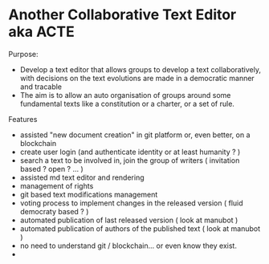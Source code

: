 # Another Collaborative Text Editor aka ACTE



Purpose:
- Develop a text editor that allows groups to develop a text collaboratively, with decisions on the text evolutions are  made in a democratic manner and tracable
- The aim is to allow an auto organisation of groups around some fundamental texts like a constitution or a charter, or a set of rule.






Features
- assisted "new document creation" in git platform or, even better, on a blockchain
- create user login (and authenticate identity or at least humanity ? ) 
- search a text to be involved in, join the group of writers ( invitation based ? open ? ... ) 
- assisted md text editor and rendering
- management of rights 
- git based text modifications management
- voting process to implement changes in the released version ( fluid democraty based ? ) 
- automated publication of last released version ( look at manubot )
- automated publication of authors of the published text ( look at manubot ) 
- no need to understand git / blockchain... or even know they exist.
- 
